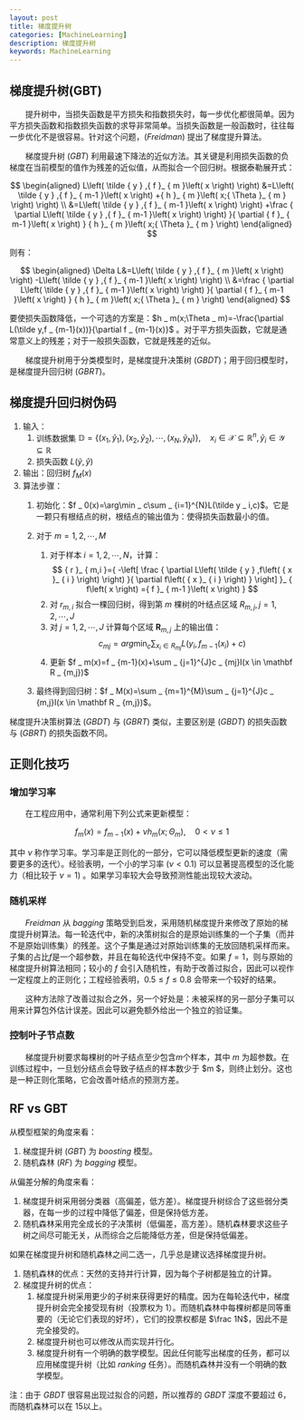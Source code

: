 ```yaml
---
layout: post
title: 梯度提升树
categories: [MachineLearning]
description: 梯度提升树
keywords: MachineLearning
---
```



梯度提升树(GBT)
---


&emsp;&emsp;提升树中，当损失函数是平方损失和指数损失时，每一步优化都很简单。因为平方损失函数和指数损失函数的求导非常简单。当损失函数是一般函数时，往往每一步优化不是很容易。针对这个问题，($Freidman$) 提出了梯度提升算法。

&emsp;&emsp;梯度提升树 ($GBT$) 利用最速下降法的近似方法。其关键是利用损失函数的负梯度在当前模型的值作为残差的近似值，从而拟合一个回归树。根据泰勒展开式：

$$
\begin{aligned} L\left( \tilde { y } ,{ f }_ { m }\left( x \right)  \right) &=L\left( \tilde { y } ,{ f }_ { m-1 }\left( x \right) +{ h }_ { m }\left( x;{ \Theta  }_ { m } \right)  \right)  \\ &=L\left( \tilde { y } ,{ f }_ { m-1 }\left( x \right)  \right) +\frac { \partial L\left( \tilde { y } ,{ f }_ { m-1 }\left( x \right)  \right)  }{ \partial { f }_ { m-1 }\left( x \right)  } { h }_ { m }\left( x;{ \Theta  }_ { m } \right)  \end{aligned}
$$

则有：

$$
\begin{aligned} \Delta L&=L\left( \tilde { y } ,{ f }_ { m }\left( x \right)  \right) -L\left( \tilde { y } ,{ f }_ { m-1 }\left( x \right)  \right)  \\ &=\frac { \partial L\left( \tilde { y } ,{ f }_ { m-1 }\left( x \right)  \right)  }{ \partial { f }_ { m-1 }\left( x \right)  } { h }_ { m }\left( x;{ \Theta  }_ { m } \right)  \end{aligned}
$$

要使损失函数降低，一个可选的方案是：$h  _  m(x;\Theta  _  m)=-\frac{\partial L(\tilde y,f  _  {m-1}(x))}{\partial f  _  {m-1}(x)}$ 。对于平方损失函数，它就是通常意义上的残差；对于一般损失函数，它就是残差的近似。

&emsp;&emsp;梯度提升树用于分类模型时，是梯度提升决策树 ($GBDT$)；用于回归模型时，是梯度提升回归树 ($GBRT$)。

## 梯度提升回归树伪码
1. 输入：
   1. 训练数据集 $\mathbb D=\{(x  _  1,\tilde y  _  1),(x  _  2,\tilde y  _  2),\cdots,(x  _  N,\tilde y  _  N)\},\quad x  _  i \in \mathcal X \subseteq \mathbb R^{n},\tilde y  _  i \in \mathcal Y \subseteq \mathbb R$
   2. 损失函数 $L(\tilde y, \hat y)$
2. 输出：回归树 $f  _  M(x)$
3. 算法步骤：
   1. 初始化：$f  _  0(x)=\arg\min  _  c\sum  _  {i=1}^{N}L(\tilde y  _  i,c)$。它是一颗只有根结点的树，根结点的输出值为：使得损失函数最小的值。
   2. 对于 $m=1,2,\cdots,M$
      1. 对于样本 $i=1,2,\cdots,N$，计算：
         $$
         { r }_ { m,i }={ -\left[ \frac { \partial L\left( \tilde { y } ,f\left( { x }_ { i } \right)  \right)  }{ \partial f\left( { x }_ { i } \right)  }  \right]  }_ { f\left( x \right) ={ f }_ { m-1 }\left( x \right)  }
         $$
      2. 对 $r  _  {m,i}$ 拟合一棵回归树，得到第 $m$ 棵树的叶结点区域 $R  _  {m,j},j=1,2,\cdots,J$
      3. 对 $j=1,2,\cdots,J$ 计算每个区域 $\mathbf R  _  {m,j}$ 上的输出值：
         $$
         c_{mj}=arg\min_c\sum_{x_i\in R_{mj}}{L\left( y_i,f_{m-1}\left( x_i \right) +c \right)}
         $$
      4. 更新 $f  _  m(x)=f  _  {m-1}(x)+\sum  _  {j=1}^{J}c  _  {mj}I(x \in \mathbf R  _  {m,j})$
                
   3. 最终得到回归树：$f  _  M(x)=\sum  _  {m=1}^{M}\sum  _  {j=1}^{J}c  _  {m,j}I(x \in \mathbf R  _  {m,j})$。

梯度提升决策树算法 ($GBDT$) 与 ($GBRT$) 类似，主要区别是 ($GBDT$) 的损失函数与 ($GBRT$) 的损失函数不同。

## 正则化技巧
### 增加学习率
&emsp;&emsp;在工程应用中，通常利用下列公式来更新模型： 

$$
f_m(x)=f_{m-1}(x)+\nu h_m(x;\Theta_m),\quad 0\lt \nu \le1
$$

其中 $\nu$ 称作学习率。学习率是正则化的一部分，它可以降低模型更新的速度（需要更多的迭代）。经验表明，一个小的学习率 ($\nu\lt 0.1$) 可以显著提高模型的泛化能力（相比较于 $\nu=1$) 。如果学习率较大会导致预测性能出现较大波动。

### 随机采样
&emsp;&emsp;$Freidman$ 从 $bagging$ 策略受到启发，采用随机梯度提升来修改了原始的梯度提升树算法。每一轮迭代中，新的决策树拟合的是原始训练集的一个子集（而并不是原始训练集）的残差。这个子集是通过对原始训练集的无放回随机采样而来。子集的占比$f$是一个超参数，并且在每轮迭代中保持不变。如果 $f=1$，则与原始的梯度提升树算法相同；较小的 $f$ 会引入随机性，有助于改善过拟合，因此可以视作一定程度上的正则化；工程经验表明，$0.5 \le f\le 0.8$ 会带来一个较好的结果。

&emsp;&emsp;这种方法除了改善过拟合之外，另一个好处是：未被采样的另一部分子集可以用来计算包外估计误差。因此可以避免额外给出一个独立的验证集。

### 控制叶子节点数
&emsp;&emsp;梯度提升树要求每棵树的叶子结点至少包含$m$个样本，其中 $m$ 为超参数。在训练过程中，一旦划分结点会导致子结点的样本数少于 $m $，则终止划分。这也是一种正则化策略，它会改善叶结点的预测方差。

## RF vs GBT
从模型框架的角度来看：
1. 梯度提升树 ($GBT$) 为 $boosting$ 模型。
2. 随机森林 ($RF$) 为 $bagging$ 模型。

从偏差分解的角度来看：
1. 梯度提升树采用弱分类器（高偏差，低方差）。梯度提升树综合了这些弱分类器，在每一步的过程中降低了偏差，但是保持低方差。
2. 随机森林采用完全成长的子决策树（低偏差，高方差）。随机森林要求这些子树之间尽可能无关，从而综合之后能降低方差，但是保持低偏差。

如果在梯度提升树和随机森林之间二选一，几乎总是建议选择梯度提升树。
1. 随机森林的优点：天然的支持并行计算，因为每个子树都是独立的计算。
2. 梯度提升树的优点：
   1. 梯度提升树采用更少的子树来获得更好的精度。因为在每轮迭代中，梯度提升树会完全接受现有树（投票权为 $1$）。而随机森林中每棵树都是同等重要的（无论它们表现的好坏），它们的投票权都是 $\frac 1N$，因此不是完全接受的。
   2. 梯度提升树也可以修改从而实现并行化。
   3. 梯度提升树有一个明确的数学模型。因此任何能写出梯度的任务，都可以应用梯度提升树（比如 $ranking$ 任务）。而随机森林并没有一个明确的数学模型。

注：由于 $GBDT$ 很容易出现过拟合的问题，所以推荐的 $GBDT$ 深度不要超过 $6$，而随机森林可以在 $15$以上。